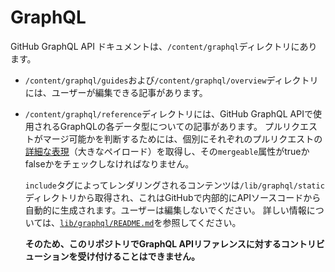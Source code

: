 # GraphQL

GitHub GraphQL API ドキュメントは、`/content/graphql`ディレクトリにあります。

* `/content/graphql/guides`および`/content/graphql/overview`ディレクトリには、ユーザーが編集できる記事があります。
* `/content/graphql/reference`ディレクトリには、GitHub GraphQL APIで使用されるGraphQLの各データ型についての記事があります。 プルリクエストがマージ可能かを判断するためには、個別にそれぞれのプルリクエストの[詳細な表現](/rest#detailed-representations)（大きなペイロード）を取得し、その`mergeable`属性がtrueかfalseかをチェックしなければなりません。

  `include`タグによってレンダリングされるコンテンツは`/lib/graphql/static`ディレクトリから取得され、これはGitHubで内部的にAPIソースコードから自動的に生成されます。ユーザーは編集しないでください。 詳しい情報については、[`lib/graphql/README.md`](/lib/graphql/README.md)を参照してください。

  **そのため、このリポジトリでGraphQL APIリファレンスに対するコントリビューションを受け付けることはできません。**
